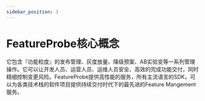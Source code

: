 ```yaml
---
sidebar_position: 3
---
```


# FeatureProbe核心概念

它包含『功能粒度』的发布管理、灰度放量、降级预案、AB实验变等一系列管理操作。它可以让开发人员、运营人员、运维人员安全、高效的完成功能交付，同时精细控制变更风险。FeatureProbe提供高性能的服务，所有主流语言的SDK，可以为各类技术栈的软件项目提供持续交付时代下的最先进的Feature Mangement服务。
